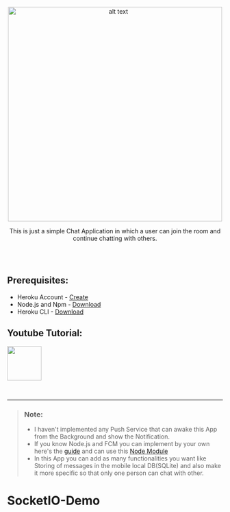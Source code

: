 <p align="center"><img src="https://thumbs.gfycat.com/UntriedFrigidAddax-small.gif" height="500" alt="alt text"></p>

<p align="center">This is just a simple Chat Application in which a user can join the room and continue chatting with others.  </p></br></br>  

## Prerequisites:
- Heroku Account - [Create](https://www.heroku.com/)
- Node.js and Npm - [Download](https://nodejs.org/en/download/)
- Heroku CLI - [Download](https://devcenter.heroku.com/articles/heroku-cli)    

      
## Youtube Tutorial:
<p><a href="https://youtu.be/gCj9Egt3yUI" rel="nofollow">
    <img alt="" src="http://www.stickpng.com/assets/images/580b57fcd9996e24bc43c545.png" height="80" style="max-width:100%;">
</a></p></br>   

***
> ### Note:
> - I haven't implemented any Push Service that can awake this App from the Background and show the Notification.
> - If you know Node.js and FCM you can implement by your own here's the [guide](https://www.techotopia.com/index.php/Sending_Firebase_Cloud_Messages_from_a_Node.js_Server) and can use this [Node Module](https://www.npmjs.com/package/fcm-node)
> - In this App you can add as many functionalities you want like Storing of messages in the mobile local DB(SQLite) and also make it more specific so that only one person can chat with other.
 
# SocketIO-Demo
